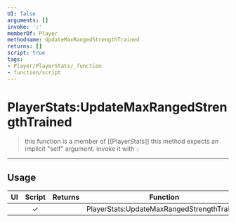 ```yaml
---
UI: false
arguments: []
invoke: ':'
memberOf: Player
methodname: UpdateMaxRangedStrengthTrained
returns: []
script: true
tags:
- Player/PlayerStats/_function
- function/script
---
```

# PlayerStats:UpdateMaxRangedStrengthTrained
> this function is a member of [[PlayerStats]]
> this method expects an implicit "self" argument. invoke it with `:`
-----
## Usage
|  UI | Script | Returns | Function | Arguments |
|:---:|:------:|-------:|:--------:|:---------|
| |✓||PlayerStats:UpdateMaxRangedStrengthTrained||

